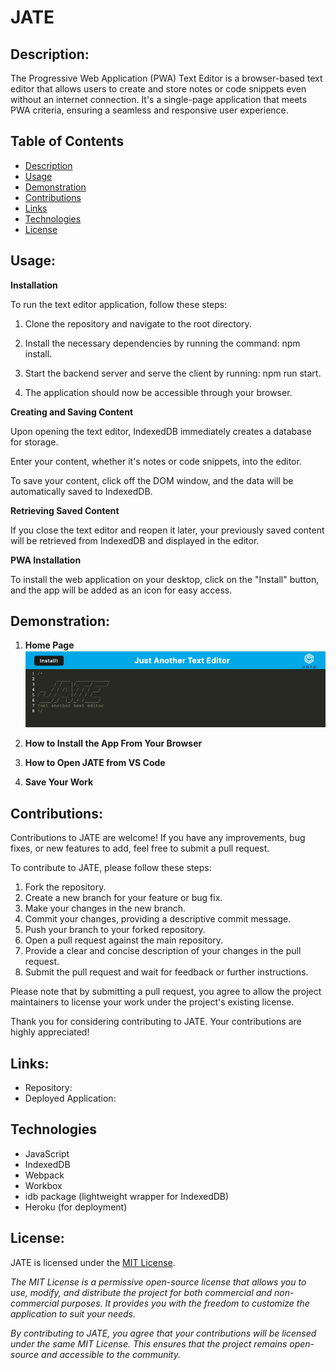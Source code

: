# JATE

## Description:
The Progressive Web Application (PWA) Text Editor is a browser-based text editor that allows users to create and store notes or code snippets even without an internet connection. It's a single-page application that meets PWA criteria, ensuring a seamless and responsive user experience.

## Table of Contents

- [Description](#description)
- [Usage](#usage)
- [Demonstration](#demonstration)
- [Contributions](#contributions)
- [Links](#links)
- [Technologies](technologies)
- [License](#license)

## Usage:

**Installation**

To run the text editor application, follow these steps:

1. Clone the repository and navigate to the root directory.

2. Install the necessary dependencies by running the command: npm install.

3. Start the backend server and serve the client by running: npm run start.

4. The application should now be accessible through your browser.

**Creating and Saving Content**

Upon opening the text editor, IndexedDB immediately creates a database for storage.

Enter your content, whether it's notes or code snippets, into the editor.

To save your content, click off the DOM window, and the data will be automatically saved to IndexedDB.

**Retrieving Saved Content**

If you close the text editor and reopen it later, your previously saved content will be retrieved from IndexedDB and displayed in the editor.

**PWA Installation**

To install the web application on your desktop, click on the "Install" button, and the app will be added as an icon for easy access.

## Demonstration:

1. **Home Page** 
![home](./assets/homeScreen.png)

2. **How to Install the App From Your Browser**


3. **How to Open JATE from VS Code**


4. **Save Your Work**



## Contributions: 

Contributions to JATE are welcome! If you have any improvements, bug fixes, or new features to add, feel free to submit a pull request.

To contribute to JATE, please follow these steps:

1. Fork the repository.
2. Create a new branch for your feature or bug fix.
3. Make your changes in the new branch.
4. Commit your changes, providing a descriptive commit message.
5. Push your branch to your forked repository.
6. Open a pull request against the main repository.
7. Provide a clear and concise description of your changes in the pull request.
8. Submit the pull request and wait for feedback or further instructions.

Please note that by submitting a pull request, you agree to allow the project maintainers to license your work under the project's existing license.

Thank you for considering contributing to JATE. Your contributions are highly appreciated!

## Links: 
- Repository: 
- Deployed Application: 


## Technologies

- JavaScript
- IndexedDB
- Webpack
- Workbox
- idb package (lightweight wrapper for IndexedDB)
- Heroku (for deployment)


## License:
JATE is licensed under the [MIT License](https://opensource.org/license/mit/).

_The MIT License is a permissive open-source license that allows you to use, modify, and distribute the project for both commercial and non-commercial purposes. It provides you with the freedom to customize the application to suit your needs._

_By contributing to JATE, you agree that your contributions will be licensed under the same MIT License. This ensures that the project remains open-source and accessible to the community._